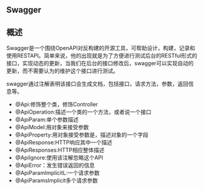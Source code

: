 ## Swagger

## 概述

Swagger是一个围绕OpenAPI对反构建的开源工具，可帮助设计，构建，记录和使用RESTAPI。简单来说，他的出现就是为了方便进行测试后台的RESTful形式的接口，实现动态的更新，当我们在后台的接口修改后，swagger可以实现自动的更新，而不需要认为的维护这个接口进行测试。



swagger通过注解表明该接口会生成文档，包括接口，请求方法，参数，返回信息等。

- @Api:修饰整个类，修饰Controller
- @ApiOperation:描述一个类的一个方法，或者说一个接口
- @ApiParam:单个参数描述
- @ApiModel:用对象来接受参数
- @ApiProperty:用对象接受参数是，描述对象的一个字段
- @ApiResponse:HTTP响应其中一个描述
- @ApiResponses:HTTP相应整体描述
- @ApiIgnore:使用该注解忽略这个API
- @ApiError：发生错误返回的信息
- @ApiParamImplicitL:一个请求参数
- @ApiParamsImplicit多个请求参数